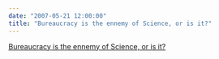 ```yaml
---
date: "2007-05-21 12:00:00"
title: "Bureaucracy is the ennemy of Science, or is it?"
---
```


[Bureaucracy is the ennemy of Science, or is it?](/lemire/blog/2007/05-21-bureaucracy-is-the-ennemy-of-science-or-is-it)

